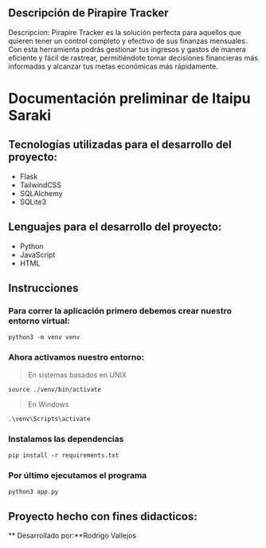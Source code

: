 

## **Descripción de Pirapire Tracker**

Descripcion:
Pirapire Tracker es la solución perfecta para aquellos que quieren tener un control completo y efectivo de sus finanzas mensuales. Con esta herramienta podrás gestionar tus ingresos y gastos de manera eficiente y fácil de rastrear, permitiéndote tomar decisiones financieras más informadas y alcanzar tus metas económicas más rápidamente.
# Documentación preliminar de Itaipu Saraki


## **Tecnologías utilizadas para el desarrollo del proyecto:**
- Flask
- TailwindCSS
- SQLAlchemy
- SQLite3

## **Lenguajes para el desarrollo del proyecto:**
- Python
- JavaScript
- HTML

## Instrucciones

### Para correr la aplicación primero debemos crear nuestro entorno virtual:

```
python3 -m venv venv
```
### Ahora activamos nuestro entorno:
> En sistemas basados en UNIX
```
source ./venv/bin/activate
```
> En Windows
```
.\venv\Scripts\activate
```
### Instalamos las dependencias
```
pip install -r requirements.txt
```
### Por último ejecutamos el programa
```
python3 app.py
```

## **Proyecto hecho con fines didacticos:**

** Desarrollado por:**Rodrigo Vallejos
